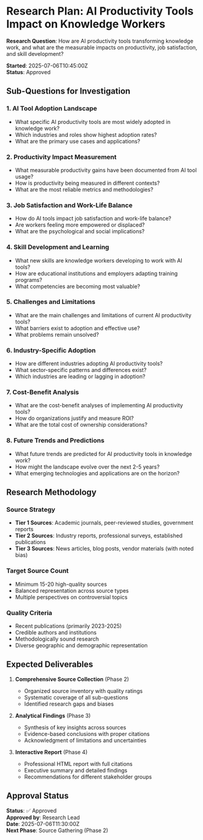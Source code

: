 # Research Plan: AI Productivity Tools Impact on Knowledge Workers

**Research Question**: How are AI productivity tools transforming knowledge work, and what are the measurable impacts on productivity, job satisfaction, and skill development?

**Started**: 2025-07-06T10:45:00Z  
**Status**: Approved  

## Sub-Questions for Investigation

### 1. AI Tool Adoption Landscape
- What specific AI productivity tools are most widely adopted in knowledge work?
- Which industries and roles show highest adoption rates?
- What are the primary use cases and applications?

### 2. Productivity Impact Measurement
- What measurable productivity gains have been documented from AI tool usage?
- How is productivity being measured in different contexts?
- What are the most reliable metrics and methodologies?

### 3. Job Satisfaction and Work-Life Balance
- How do AI tools impact job satisfaction and work-life balance?
- Are workers feeling more empowered or displaced?
- What are the psychological and social implications?

### 4. Skill Development and Learning
- What new skills are knowledge workers developing to work with AI tools?
- How are educational institutions and employers adapting training programs?
- What competencies are becoming most valuable?

### 5. Challenges and Limitations
- What are the main challenges and limitations of current AI productivity tools?
- What barriers exist to adoption and effective use?
- What problems remain unsolved?

### 6. Industry-Specific Adoption
- How are different industries adopting AI productivity tools?
- What sector-specific patterns and differences exist?
- Which industries are leading or lagging in adoption?

### 7. Cost-Benefit Analysis
- What are the cost-benefit analyses of implementing AI productivity tools?
- How do organizations justify and measure ROI?
- What are the total cost of ownership considerations?

### 8. Future Trends and Predictions
- What future trends are predicted for AI productivity tools in knowledge work?
- How might the landscape evolve over the next 2-5 years?
- What emerging technologies and applications are on the horizon?

## Research Methodology

### Source Strategy
- **Tier 1 Sources**: Academic journals, peer-reviewed studies, government reports
- **Tier 2 Sources**: Industry reports, professional surveys, established publications
- **Tier 3 Sources**: News articles, blog posts, vendor materials (with noted bias)

### Target Source Count
- Minimum 15-20 high-quality sources
- Balanced representation across source types
- Multiple perspectives on controversial topics

### Quality Criteria
- Recent publications (primarily 2023-2025)
- Credible authors and institutions
- Methodologically sound research
- Diverse geographic and demographic representation

## Expected Deliverables

1. **Comprehensive Source Collection** (Phase 2)
   - Organized source inventory with quality ratings
   - Systematic coverage of all sub-questions
   - Identified research gaps and biases

2. **Analytical Findings** (Phase 3)
   - Synthesis of key insights across sources
   - Evidence-based conclusions with proper citations
   - Acknowledgment of limitations and uncertainties

3. **Interactive Report** (Phase 4)
   - Professional HTML report with full citations
   - Executive summary and detailed findings
   - Recommendations for different stakeholder groups

## Approval Status

**Status**: ✅ Approved  
**Approved by**: Research Lead  
**Date**: 2025-07-06T11:30:00Z  
**Next Phase**: Source Gathering (Phase 2)